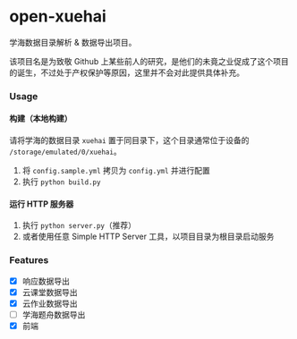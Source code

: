 # open-xuehai

学海数据目录解析 & 数据导出项目。

该项目名是为致敬 Github 上某些前人的研究，是他们的未竟之业促成了这个项目的诞生，不过处于产权保护等原因，这里并不会对此提供具体补充。

### Usage

#### 构建（本地构建）

请将学海的数据目录 `xuehai` 置于同目录下，这个目录通常位于设备的 `/storage/emulated/0/xuehai`。

1. 将 `config.sample.yml` 拷贝为 `config.yml` 并进行配置
2. 执行 `python build.py`

#### 运行 HTTP 服务器

1. 执行 `python server.py`（推荐）
2. 或者使用任意 Simple HTTP Server 工具，以项目目录为根目录启动服务

### Features

- [x] 响应数据导出
- [x] 云课堂数据导出
- [x] 云作业数据导出
- [ ] 学海题舟数据导出
- [x] 前端
